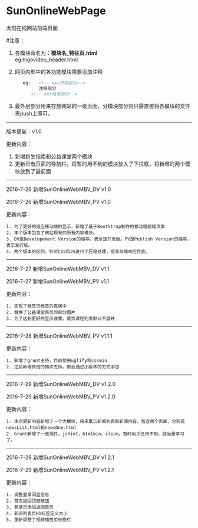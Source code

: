 # SunOnlineWebPage
太阳在线网站前端页面

#注意：

1. 各模块命名为：**模块名_特征页.html**   
   eg:higovideo_header.html
2. 网页内部中的各功能模块需要添加注释

   ```html
      eg:   <!-- xxx开始部分-->
            注释部分
         <!-- xxx结束部分-->
   ```
3. 最外层部分用来存放网站的一级页面，分模块部分则只需直接将各模块的文件夹push上即可。

---

版本更新：v1.0

更新内容：

   1. 新增新生指南和公益课堂两个模块 
   2. 更新已有页面的导航栏。将暂时用不到的模块放入了下拉框，将新增的两个模块放到了最前面

---

2016-7-26  新增SunOnlineWebMBV_DV v1.0

2016-7-26  新增SunOnlineWebMBV_PV v1.0

更新内容：
	
	1. 为了更好的适应移动端的显示，新增了基于BootStrap制作的移动端前端页面
	2. 本个版本包含了网站现有的所有内容模块。
	3. DV是Developement Version的缩写，表示是开发版。PV是Publish Version的缩写，表示发行版。
	4. 两个版本的区别，针对CSS和JS进行了压缩处理，提高前端响应性能。
	
---

2016-7-27  新增SunOnlineWebMBV_DV v1.1

2016-7-27  新增SunOnlineWebMBV_PV v1.1

更新内容：
	
	1. 实现了标签页标签的真居中
	2. 替换了公益课堂首页的部分图片
	3. 为了达到更好的显示效果，首页课程列表默认不展开

---

2016-7-28 新增SunOnlineWebMBV_PV v1.1.1

更新内容：
	
	1. 新增了grunt支持，目前使用uglify和cssmin
	2. 之后新增其他的插件支持，都会通过小版本的方式添加

---

2016-7-29 新增SunOnlineWebMBV_DV v1.2.0

2016-7-29 新增SunOnlineWebMBV_PV v1.2.0

更新内容：

	1. 本次更新内容新增了一个大模块，用来展示新闻列表和新闻内容，包含两个页面，分别是newsList.html和newsOne.html
	2. Grunt新增了一些插件，jshint，htmlmin，clean。暂时似乎还用不到，就当是学习了。

---

2016-7-29 新增SunOnlineWebMBV_DV v1.2.1

2016-7-29 新增SunOnlineWebMBV_PV v1.2.1

更新内容：

	1. 调整登录回显信息
	2. 首页返回顶部按钮
	3. 登录页添加返回首页
	4. 新闻列表页H1标签定义大小
	5. 重新调整了视频播放页标签栏
